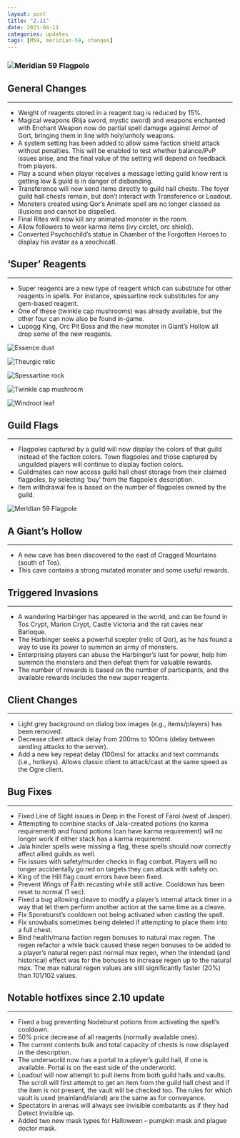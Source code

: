 ```yaml
---
layout: post
title: "2.11"
date: 2021-04-11
categories: updates
tags: [M59, meridian-59, changes]
---
```

### ![Meridian 59 Flagpole](https://updates.m59.online/images/flagpole2.png)

## **General Changes**

---

- Weight of reagents stored in a reagent bag is reduced by 15%.
- Magical weapons (Riija sword, mystic sword) and weapons enchanted with Enchant Weapon now do partial spell damage against Armor of Gort, bringing them in line with holy/unholy weapons.
- A system setting has been added to allow same faction shield attack without penalties. This will be enabled to test whether balance/PvP issues arise, and the final value of the setting will depend on feedback from players.
- Play a sound when player receives a message letting guild know rent is getting low & guild is in danger of disbanding.
- Transference will now send items directly to guild hall chests. The foyer guild hall chests remain, but don’t interact with Transference or Loadout.
- Monsters created using Qor’s Animate spell are no longer classed as illusions and cannot be dispelled.
- Final Rites will now kill any animated monster in the room.
- Allow followers to wear karma items (ivy circlet, orc shield).
- Converted Psychochild’s statue in Chamber of the Forgotten Heroes to display his avatar as a xeochicatl.

## **‘Super’ Reagents**

---

- Super reagents are a new type of reagent which can substitute for other reagents in spells. For instance, spessartine rock substitutes for any gem-based reagent.
- One of these (twinkle cap mushrooms) was already available, but the other four can now also be found in-game.
- Lupogg King, Orc Pit Boss and the new monster in Giant’s Hollow all drop some of the new reagents.

![Essence dust](https://updates.m59.online/images/reg4-300x147.png)

![Theurgic relic](https://updates.m59.online/images/reg5-300x183.png)

![Spessartine rock](https://updates.m59.online/images/reg3-300x147.png)

![Twinkle cap mushroom](https://updates.m59.online/images/reg2-300x147.png)

![Windroot leaf](https://updates.m59.online/images/reg1-300x143.png)

## **Guild Flags**

---

- Flagpoles captured by a guild will now display the colors of that guild instead of the faction colors. Town flagpoles and those captured by unguilded players will continue to display faction colors.
- Guildmates can now access guild hall chest storage from their claimed flagpoles, by selecting ‘buy’ from the flagpole’s description.
- Item withdrawal fee is based on the number of flagpoles owned by the guild.

![Meridian 59 Flagpole](https://updates.m59.online/images/flag3-300x143.png)

## **A Giant’s Hollow**

---

- A new cave has been discovered to the east of Cragged Mountains (south of Tos).
- This cave contains a strong mutated monster and some useful rewards.

## **Triggered Invasions**

---

- A wandering Harbinger has appeared in the world, and can be found in Tos Crypt, Marion Crypt, Castle Victoria and the rat caves near Barloque.
- The Harbinger seeks a powerful scepter (relic of Qor), as he has found a way to use its power to summon an army of monsters.
- Enterprising players can abuse the Harbinger’s lust for power, help him summon the monsters and then defeat them for valuable rewards.
- The number of rewards is based on the number of participants, and the available rewards includes the new super reagents.

## **Client Changes**

---

- Light grey background on dialog box images (e.g., items/players) has been removed.
- Decrease client attack delay from 200ms to 100ms (delay between sending attacks to the server).
- Add a new key repeat delay (100ms) for attacks and text commands (i.e., hotkeys). Allows classic client to attack/cast at the same speed as the Ogre client.

## **Bug Fixes**

---

- Fixed Line of Sight issues in Deep in the Forest of Farol (west of Jasper).
- Attempting to combine stacks of Jala-created potions (no karma requirement) and found potions (can have karma requirement) will no longer work if either stack has a karma requirement.
- Jala hinder spells were missing a flag, these spells should now correctly affect allied guilds as well.
- Fix issues with safety/murder checks in flag combat. Players will no longer accidentally go red on targets they can attack with safety on.
- King of the Hill flag count errors have been fixed.
- Prevent Wings of Faith recasting while still active. Cooldown has been reset to normal (1 sec).
- Fixed a bug allowing cleave to modify a player’s internal attack timer in a way that let them perform another action at the same time as a cleave.
- Fix Sporeburst’s cooldown not being activated when casting the spell.
- Fix snowballs sometimes being deleted if attempting to place them into a full chest.
- Bind health/mana faction regen bonuses to natural max regen. The regen refactor a while back caused these regen bonuses to be added to a player’s natural regen past normal max regen, when the intended (and historical) effect was for the bonuses to increase regen up to the natural max. The max natural regen values are still significantly faster (20%) than 101/102 values.

## **Notable hotfixes since 2.10 update**

---

- Fixed a bug preventing Nodeburst potions from activating the spell’s cooldown.
- 50% price decrease of all reagents (normally available ones).
- The current contents bulk and total capacity of chests is now displayed in the description.
- The underworld now has a portal to a player’s guild hall, if one is available. Portal is on the east side of the underworld.
- Loadout will now attempt to pull items from both guild halls and vaults. The scroll will first attempt to get an item from the guild hall chest and if the item is not present, the vault will be checked too. The rules for which vault is used (mainland/island) are the same as for conveyance.
- Spectators in arenas will always see invisible combatants as if they had Detect Invisible up.
- Added two new mask types for Halloween – pumpkin mask and plague doctor mask.
